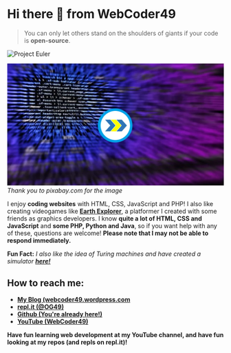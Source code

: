 # Hi there 👋 from WebCoder49

> You can only let others
> stand on the shoulders
> of giants if your code
> is **open-source**.

![Project Euler](https://projecteuler.net/profile/OG49.png)

![Let's Code!](https://raw.githubusercontent.com/WebCoder49/WebCoder49/master/YouTube%20Cover.png)
*Thank you to pixabay.com for the image*

I enjoy **coding websites** with HTML, CSS, JavaScript and PHP! I also like creating videogames like [**Earth Explorer**](https://earthexplorer.og49.repl.co/), a platformer I created with some friends as graphics developers. I know **quite a lot of HTML, CSS and JavaScript** and **some PHP, Python and Java**, so if you want help with any of these, questions are welcome! **Please note that I may not be able to respond immediately.**

**Fun Fact:** *I also like the idea of Turing machines and have created a simulator [**here!**](https://turingtape.og49.repl.co/)*

## How to reach me: 

- [**My Blog (webcoder49.wordpress.com**](https://webcoder49.wordpress.com)
- [**repl.it (@OG49)**](https://repl.it/@OG49)
- [**Github (You're already here!)**](https://github.com/WebCoder49)
- [**YouTube (WebCoder49)**](https://www.youtube.com/channel/UCRGa9FlO3g-InDThc9Qk6Lw)

**Have fun learning web development at my YouTube channel, and have fun looking at my repos (and repls on repl.it)!**
